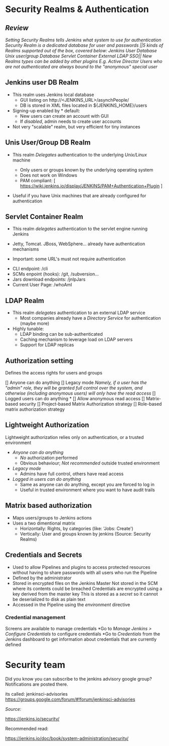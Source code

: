 # Security Realms & Authentication


## *Review*

*Setting Security Realms tells Jenkins what system to use for authentication
Security Realm is a dedicated database for user and passwords
||5 kinds of Realms supported out of the box, covered below:
Jenkins User Database
Unix user/group Database
Servlet Container
External LDAP
SSO||
New Realms types can be added by other plugins
E.g. Active Director
Users who are not authenticated are always bound to the "anonymous" special user*

## Jenkins user DB Realm

- This realm uses Jenkins local database
    * GUI listing on http://<JENKINS_URL>/asynchPeople/
    * DB is stored in XML files located in ${JENKINS_HOME}/users
- Signing-up enabled by * default:
    * New users can create an account with GUI
    * If *disabled*, admin needs to create user accounts
- Not very "scalable" realm, but very efficient for tiny instances

## Unis User/Group DB Realm

- This realm *Delegates* authentication to the underlying _Unix/Linux_ machine
  * Only users or groups known by the underlying operating system
  * Does not work on Windows
  * PAM compliant: [ https://wiki.jenkins.io/display/JENKINS/PAM+Authentication+Plugin ]
  
- Useful if you have Unix machines that are already configured for authentication

## Servlet Container Realm

-  This realm *delegates* authentication to the servlet engine running Jenkins
  * Jetty, Tomcat. JBoss, WebSphere... already have authentication mechanisms
-  Important: some URL's must not require authentication
  * CLI endpoint: /cli
  * SCMs enpoint (hooks): /git, /subversion...
  * Jars download endpoints: /jnlpJars
  * Current User Page: /whoAmI
  
## LDAP Realm

- This realm *delegates* authentication to an external LDAP service
  * Most companies already have a _Directory Service_ for authentication (maybe more)
- Highly tunable:
  * LDAP  binding can be sub-authenticated
  * Caching mechanism to leverage load on LDAP servers
  * Support for LDAP replicas
  
## Authorization setting

Defines the access rights for users and groups

[] Anyone can do anything
[] Legacy mode *Namely, if a user has the "admin" role, they will be granted full control over the system, 
and otherwise (including anonymous users) will only have the read access*
[] Logged users can do anything
    * [] Allow anonymous read access
[] Matrix-based security
[] Project-based Matrix Authorization strategy
[] Role-based matrix authorization strategy

## Lightweight Authorization

Lightweight authorization relies only on authentication, or a trusted environment
  - *Anyone can do anything*
    * _No_ authorization performed
    * Obvious behaviour; _Not recommended_ outside trusted environment
  - *Legacy mode*
    * Admins have full control, others have read access
  - *Logged in users can do anything*
    * Same as anyone can do anything, except you are forced to log in
    * Useful in trusted environment where you want to have audit trails 
## Matrix based authorization

  - Maps users/groups to Jenkins actions
  - Uses a two dimentional matrix
    * Horizontally: Rights, by categories (like: 'Jobs: Create')
    * Vertically: User and groups known by jenkins (Source: Security Realms)
    
## Credentials and Secrets

- Used to allow Pipelines and plugins to access protected resources
    without having to share passwords with all users who run the Pipeline
- Defined by the administrator
- Stored in encrypted files on the Jenkins Master
    Not stored in the SCM where its contents could be breached
    Credentials are encrypted using a key derived from the master key
    This is stored as a _secret_ so it cannot be deserialized to disk as plain text
- Accessed in the Pipeline using the _environment_ directive

### Credential management

Screens are available to manage credentials
  *Go to _Manage Jenkins > Configure Credentials_ to configure credentials
  *Go to _Credentials_ from the Jenkins dashboard to get information
    about credentials that are currently defined

# Security team

Did you know you can subscribe to the jenkins advisory google group?
Notifications are posted there.

its called: jenkinsci-advisories
https://groups.google.com/forum/#!forum/jenkinsci-advisories



_Source:_

https://jenkins.io/security/

Recommended read:

https://jenkins.io/doc/book/system-administration/security/
